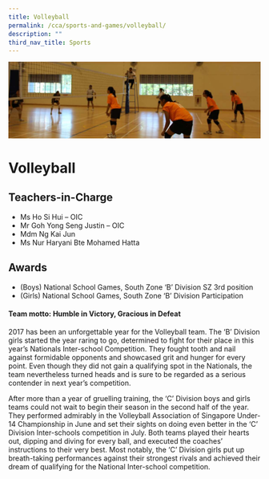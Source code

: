 ```yaml
---
title: Volleyball
permalink: /cca/sports-and-games/volleyball/
description: ""
third_nav_title: Sports
---
```

![](/images/CCA/volleyball.jpg)

Volleyball
==========

**Teachers-in-Charge**
----------------------

*   Ms Ho Si Hui – OIC
*   Mr Goh Yong Seng Justin – OIC
*   Mdm Ng Kai Jun
*   Ms Nur Haryani Bte Mohamed Hatta

**Awards**
----------

*   (Boys) National School Games, South Zone ‘B’ Division SZ 3rd position
*   (Girls) National School Games, South Zone ‘B’ Division Participation

#### **Team motto:** **Humble in Victory, Gracious in Defeat**

2017 has been an unforgettable year for the Volleyball team. The ‘B’ Division girls started the year raring to go, determined to fight for their place in this year’s Nationals Inter-school Competition. They fought tooth and nail against formidable opponents and showcased grit and hunger for every point. Even though they did not gain a qualifying spot in the Nationals, the team nevertheless turned heads and is sure to be regarded as a serious contender in next year’s competition.

After more than a year of gruelling training, the ‘C’ Division boys and girls teams could not wait to begin their season in the second half of the year. They performed admirably in the Volleyball Association of Singapore Under-14 Championship in June and set their sights on doing even better in the ‘C’ Division Inter-schools competition in July. Both teams played their hearts out, dipping and diving for every ball, and executed the coaches’ instructions to their very best. Most notably, the ‘C’ Division girls put up breath-taking performances against their strongest rivals and achieved their dream of qualifying for the National Inter-school competition.